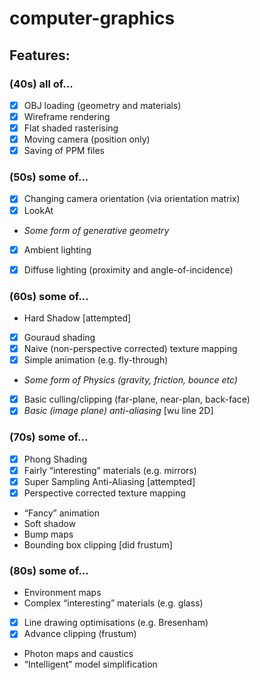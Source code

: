 # computer-graphics

## Features:  
### (40s) all of...
- [x] OBJ loading (geometry and materials)
- [x] Wireframe rendering
- [x] Flat shaded rasterising
- [x] Moving camera (position only)
- [x] Saving of PPM files

### (50s) some of...
- [x] Changing camera orientation (via orientation matrix)
- [x] LookAt
* _Some form of generative geometry_
- [x] Ambient lighting
- [x] Diffuse lighting (proximity and angle-of-incidence)


### (60s) some of...
* Hard Shadow [attempted]
- [x] Gouraud shading
- [x] Naive (non-perspective corrected) texture mapping
- [x] Simple animation (e.g. fly-through)
* _Some form of Physics (gravity, friction, bounce etc)_
- [x] Basic culling/clipping (far-plane, near-plan, back-face)
- [x] _Basic (image plane) anti-aliasing_ [wu line 2D]

### (70s) some of...
- [x] Phong Shading
- [x] Fairly “interesting” materials (e.g. mirrors)
- [x] Super Sampling Anti-Aliasing [attempted]
- [x] Perspective corrected texture mapping
* “Fancy” animation
* Soft shadow
* Bump maps
* Bounding box clipping [did frustum]

### (80s) some of...
* Environment maps
* Complex “interesting” materials (e.g. glass)
- [x] Line drawing optimisations (e.g. Bresenham)
- [x] Advance clipping (frustum)
* Photon maps and caustics
* “Intelligent” model simplification


